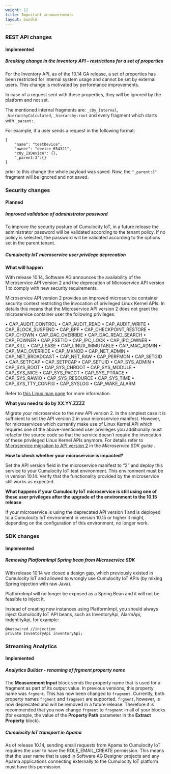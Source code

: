 ```yaml
---
weight: 12
title: Important announcements
layout: bundle
---
```


### REST API changes

#### Implemented

##### Breaking change in the Inventory API - restrictions for a set of properties

For the Inventory API, as of the 10.14 GA release, a set of properties has been restricted for internal system usage and cannot be set by external users. This change is motivated by performance improvements.

In case of a request sent with these properties, they will be ignored by the platform and not set.

The mentioned internal fragments are: `_c8y_Internal`, `_hierarchyCalculated`, `_hierarchy:root` and every fragment which starts with `_parent:`.

For example, if a user sends a request in the following format:

```
{
	"name": "testDevice",
    "owner": "device_654321",
    "c8y_IsDevice": {},
    "_parent:3":{}
}
```

prior to this change the whole payload was saved. Now, the `"_parent:3"` fragment will be ignored and not saved.


### Security changes

#### Planned

##### Improved validation of administrator password

To improve the security posture of Cumulocity IoT, in a future release the administrator password will be validated according to the tenant policy. If no policy is selected, the password will be validated according to the options set in the parent tenant.

##### Cumulocity IoT microservice user privilege deprecation

**What will happen**

With release 10.14, Software AG announces the availability of the Microservice API version 2 and the deprecation of Microservice API version 1 to comply with new security requirements.

Microservice API version 2 provides an improved microservice container security context restricting the invocation of privileged Linux Kernel APIs.  In details this means that the Microservice API version 2 does not grant the microservice container user the following privileges:

•	CAP_AUDIT_CONTROL
•	CAP_AUDIT_READ
•	CAP_AUDIT_WRITE
•	CAP_BLOCK_SUSPEND
•	CAP_BPF
•	CAP_CHECKPOINT_RESTORE
•	CAP_CHOWN
•	CAP_DAC_OVERRIDE
•	CAP_DAC_READ_SEARCH
•	CAP_FOWNER
•	CAP_FSETID
•	CAP_IPC_LOCK
•	CAP_IPC_OWNER
•	CAP_KILL
•	CAP_LEASE
•	CAP_LINUX_IMMUTABLE
•	CAP_MAC_ADMIN
•	CAP_MAC_OVERRIDE
•	CAP_MKNOD
•	CAP_NET_ADMIN
•	CAP_NET_BROADCAST
•	CAP_NET_RAW
•	CAP_PERFMON
•	CAP_SETGID
•	CAP_SETFCAP
•	CAP_SETPCAP
•	CAP_SETUID
•	CAP_SYS_ADMIN
•	CAP_SYS_BOOT
•	CAP_SYS_CHROOT
•	CAP_SYS_MODULE
•	CAP_SYS_NICE
•	CAP_SYS_PACCT
•	CAP_SYS_PTRACE
•	CAP_SYS_RAWIO
•	CAP_SYS_RESOURCE
•	CAP_SYS_TIME
•	CAP_SYS_TTY_CONFIG
•	CAP_SYSLOG
•	CAP_WAKE_ALARM

Refer to [this Linux man page](https://man7.org/linux/man-pages/man7/capabilities.7.html) for more information.

**What you need to do by XX.YY.ZZZZ**

Migrate your microservice to the new API version 2. In the simplest case it is sufficient to set the API version 2 in your microservice manifest. However, for microservices which currently make use of Linux Kernel API which requires one of the above-mentioned user privileges you additionally must refactor the source code so that the service doesn’t require the invocation of these privileged Linux Kernel APIs anymore. For details refer to [Microservice migration to API version 2](https:/cumulocity.com/guides/10.14.0//microservice-sdk/concept/migration) in the <i>Microservice SDK guide </i>.

**How to check whether your microservice is impacted?**

Set the API version field in the microservice manifest to “2” and deploy this service to your Cumulocity IoT test environment. This environment must be in version 10.14. Verify that the functionality provided by the microservice still works as expected.

**What happens if your Cumulocity IoT microservice is still using one of these user privileges after the upgrade of the environment to the 10.15 release**

If your microservice is using the deprecated API version 1 and is deployed to a Cumulocity IoT environment in version 10.15 or higher it might, depending on the configuration of this environment, no longer work.


### SDK changes

#### Implemented

##### Removing PlatformImpl Spring bean from Microservice SDK

With release 10.14 we closed a design gap, which previously existed in Cumulocity IoT and allowed to wrongly use Cumulocity IoT APIs (by mixing Spring injection with raw Java).

PlatformImpl will no longer be exposed as a Spring Bean and it will not be feasible to inject it.

Instead of creating new instances using PlatformImpl, you should always inject Cumulocity IoT API beans, such as InventoryApi, AlarmApi, IndentityApi, for example:

```
@Autowired //injection
private InventoryApi inventoryApi;
```

### Streaming Analytics

#### Implemented

##### Analytics Builder - renaming of frgment property name

The **Measurement Input** block sends the property name that is used for a fragment as part of its output value.
In previous versions, this property name was `frgment`. This has now been changed to `fragment`.
Currently, both property names `frgment` and `fragment` are supported.
`frgment`, however, is now deprecated and will be removed in a future release.
Therefore it is recommended that you now change `frgment` to `fragment` in all of your blocks
(for example, the value of the **Property Path** parameter in the **Extract Property** block).

##### Cumulocity IoT transport in Apama

As of release 10.14, sending email requests from Apama to Cumulocity IoT requires the user to have the ROLE_EMAIL_CREATE permission.
This means that the user name that is used in Software AG Designer projects and any Apama applications connecting externally to the Cumulocity IoT platform must have this permission.
